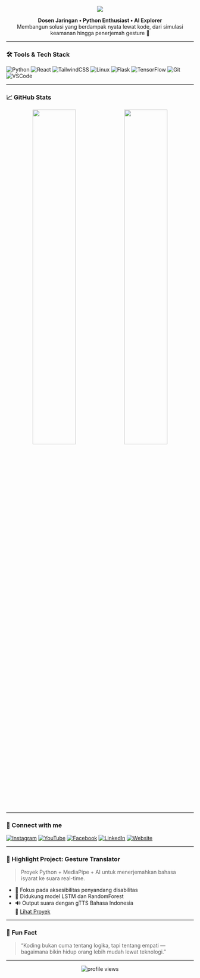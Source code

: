 <!-- Banner -->
<p align="center">
  <img src="https://capsule-render.vercel.app/api?type=waving&color=0:00C9A7,100:92FE9D&height=200&section=header&text=Hi,%20I'm%20Valzien!%20👋&fontSize=40&fontColor=ffffff" />
</p>

<!-- Bio -->
<p align="center">
  <b>Dosen Jaringan • Python Enthusiast • AI Explorer</b><br>
  Membangun solusi yang berdampak nyata lewat kode, dari simulasi keamanan hingga penerjemah gesture 🤖
</p>

---

### 🛠️ Tools & Tech Stack

![Python](https://img.shields.io/badge/-Python-333?style=flat-square&logo=python)
![React](https://img.shields.io/badge/-React-333?style=flat-square&logo=react)
![TailwindCSS](https://img.shields.io/badge/-TailwindCSS-333?style=flat-square&logo=tailwind-css)
![Linux](https://img.shields.io/badge/-Linux-333?style=flat-square&logo=linux)
![Flask](https://img.shields.io/badge/-Flask-333?style=flat-square&logo=flask)
![TensorFlow](https://img.shields.io/badge/-TensorFlow-333?style=flat-square&logo=tensorflow)
![Git](https://img.shields.io/badge/-Git-333?style=flat-square&logo=git)
![VSCode](https://img.shields.io/badge/-VSCode-333?style=flat-square&logo=visual-studio-code)

---

### 📈 GitHub Stats

<p align="center">
  <img src="https://github-readme-stats.vercel.app/api?username=Valzien&show_icons=true&theme=radical" width="48%" />
  <img src="https://github-readme-streak-stats.herokuapp.com/?user=Valzien&theme=radical" width="48%" />
</p>

---

### 🔗 Connect with me

[![Instagram](https://img.shields.io/badge/-Instagram-E4405F?style=flat-square&logo=instagram&logoColor=white)](https://instagram.com/_Valzien)
[![YouTube](https://img.shields.io/badge/-YouTube-DD2825?style=flat-square&logo=youtube&logoColor=white)](https://youtube.com/@#todo)
[![Facebook](https://img.shields.io/badge/-Facebook-1877F2?style=flat-square&logo=facebook&logoColor=white)](https://facebook.com/#todo)
[![LinkedIn](https://img.shields.io/badge/-LinkedIn-0077B5?style=flat-square&logo=linkedin&logoColor=white)](https://linkedin.com/in/#todo)
[![Website](https://img.shields.io/badge/-My%20Website-000?style=flat-square&logo=vercel&logoColor=white)](https://#todo)

---

### 🚀 Highlight Project: Gesture Translator
> Proyek Python + MediaPipe + AI untuk menerjemahkan bahasa isyarat ke suara real-time.
- 🎯 Fokus pada aksesibilitas penyandang disabilitas
- 🧠 Didukung model LSTM dan RandomForest
- 🔊 Output suara dengan gTTS Bahasa Indonesia  
🔗 [Lihat Proyek](https://github.com/Valzien/gesture_translation)

---

### 🧠 Fun Fact

> “Koding bukan cuma tentang logika, tapi tentang empati — bagaimana bikin hidup orang lebih mudah lewat teknologi.”

---

<p align="center">
  <img src="https://komarev.com/ghpvc/?username=Valzien&style=flat-square&color=brightgreen" alt="profile views" />
</p>
